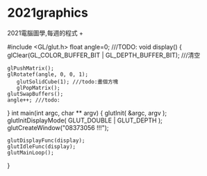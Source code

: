 # 2021graphics
2021電腦圖學,每週的程式
+

#include <GL/glut.h>
float angle=0; ///TODO:
void display()
{
    glClear(GL_COLOR_BUFFER_BIT | GL_DEPTH_BUFFER_BIT); ///清空

    glPushMatrix();
    glRotatef(angle, 0, 0, 1);
       glutSolidCube(1); ///todo:畫個方塊
       glPopMatrix();
    glutSwapBuffers();
    angle++; ///todo:
}
int main(int argc, char ** argv)
{
    glutInit( &argc, argv );
    glutInitDisplayMode( GLUT_DOUBLE | GLUT_DEPTH );
    glutCreateWindow("08373056 !!!");

    glutDisplayFunc(display);
    glutIdleFunc(display);
    glutMainLoop();
}
